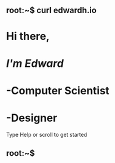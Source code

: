 ## root:~$ curl edwardh.io

#  Hi there,
#  *I'm Edward*
#  -Computer Scientist
#  -Designer
Type Help or scroll to get started

## root:~$ 